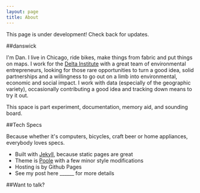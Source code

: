 ```yaml
---
layout: page
title: About
---
```


<p class="message">
  This page is under development! Check back for updates.
</p>

##danswick

I'm Dan. I live in Chicago, ride bikes, make things from fabric and put things on maps. I work for the [Delta Institute](http://www.delta-institute.org) with a great team of environmental entrepreneurs, looking for those rare opportunities to turn a good idea, solid partnerships and a willingness to go out on a limb into environmental, economic and social impact. I work with data (especially of the geographic variety), occasionally contributing a good idea and tracking down means to try it out. 

This space is part experiment, documentation, memory aid, and sounding board. 

##Tech Specs 

Because whether it's computers, bicycles, craft beer or home appliances, everybody loves specs. 

- Built with [Jekyll](http://jekyllrb.com), because static pages are great
- Theme is [Poole](http://github.com/poole/poole) with a few minor style modifications 
- Hosting is by Github Pages
- See my post here ______ for more details 


##Want to talk?

<!--- Insert visual here -- danswick@danswick.com -- twitter/github, email, website visual thing. requires email forwarding -->
